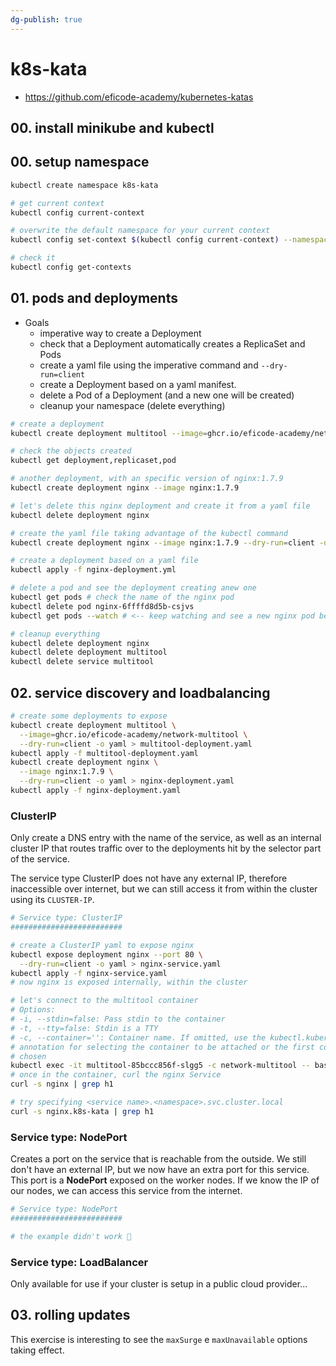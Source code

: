 ```yaml
---
dg-publish: true
---
```

# k8s-kata

-  <https://github.com/eficode-academy/kubernetes-katas>


## 00. install minikube and kubectl

## 00. setup namespace

```bash
kubectl create namespace k8s-kata

# get current context
kubectl config current-context

# overwrite the default namespace for your current context
kubectl config set-context $(kubectl config current-context) --namespace=k8s-kata

# check it
kubectl config get-contexts
```

## 01. pods and deployments

- Goals
    - imperative way to create a Deployment
    - check that a Deployment automatically creates a ReplicaSet and Pods
    - create a yaml file using the imperative command and `--dry-run=client`
    - create a Deployment based on a yaml manifest.
    - delete a Pod of a Deployment (and a new one will be created)
    - cleanup your namespace (delete everything)

```bash
# create a deployment
kubectl create deployment multitool --image=ghcr.io/eficode-academy/network-multitool

# check the objects created
kubectl get deployment,replicaset,pod

# another deployment, with an specific version of nginx:1.7.9
kubectl create deployment nginx --image nginx:1.7.9

# let's delete this nginx deployment and create it from a yaml file
kubectl delete deployment nginx

# create the yaml file taking advantage of the kubectl command
kubectl create deployment nginx --image nginx:1.7.9 --dry-run=client -o yaml > nginx-deployment.yml

# create a deployment based on a yaml file
kubectl apply -f nginx-deployment.yml

# delete a pod and see the deployment creating anew one
kubectl get pods # check the name of the nginx pod
kubectl delete pod nginx-6ffffd8d5b-csjvs
kubectl get pods --watch # <-- keep watching and see a new nginx pod being created

# cleanup everything
kubectl delete deployment nginx
kubectl delete deployment multitool
kubectl delete service multitool
```


## 02. service discovery and loadbalancing

```bash
# create some deployments to expose
kubectl create deployment multitool \
  --image=ghcr.io/eficode-academy/network-multitool \
  --dry-run=client -o yaml > multitool-deployment.yaml
kubectl apply -f multitool-deployment.yaml
kubectl create deployment nginx \
  --image nginx:1.7.9 \
  --dry-run=client -o yaml > nginx-deployment.yaml
kubectl apply -f nginx-deployment.yaml
```

### ClusterIP

Only create a DNS entry with the name of the service, as well as an internal cluster IP that routes traffic over to the deployments hit by the selector part of the service.

The service type ClusterIP does not have any external IP, therefore inaccessible over internet, but we can still access it from within the cluster using its `CLUSTER-IP`.

```bash
# Service type: ClusterIP
#########################

# create a ClusterIP yaml to expose nginx
kubectl expose deployment nginx --port 80 \
  --dry-run=client -o yaml > nginx-service.yaml
kubectl apply -f nginx-service.yaml
# now nginx is exposed internally, within the cluster

# let's connect to the multitool container
# Options:
# -i, --stdin=false: Pass stdin to the container
# -t, --tty=false: Stdin is a TTY
# -c, --container='': Container name. If omitted, use the kubectl.kubernetes.io/default-container
# annotation for selecting the container to be attached or the first container in the pod will be
# chosen
kubectl exec -it multitool-85bccc856f-slgg5 -c network-multitool -- bash
# once in the container, curl the nginx Service
curl -s nginx | grep h1

# try specifying <service name>.<namespace>.svc.cluster.local
curl -s nginx.k8s-kata | grep h1

```


### Service type: NodePort

Creates a port on the service that is reachable from the outside. We still don't have an external IP, but we now have an extra port for this service. This port is a **NodePort** exposed on the worker nodes. If we know the IP of our nodes, we can access this service from the internet.

```bash
# Service type: NodePort
#########################

# the example didn't work 🙁
```


### Service type: LoadBalancer

Only available for use if your cluster is setup in a public cloud provider...




## 03. rolling updates

This exercise is interesting to see the `maxSurge` e `maxUnavailable` options taking effect.

